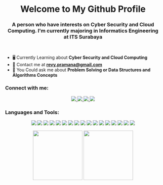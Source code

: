 <h1 align="center">Welcome to My Github Profile</h1>
<h3 align="center">A person who have interests on Cyber Security and Cloud Computing. I'm currently majoring in Informatics Engineering at ITS Surabaya</h3>
<br>

- 🖥️ Currently Learning about **Cyber Security and Cloud Computing**
- 📧 Contact me at **revy.pramana@gmail.com**
- 🤔 You Could ask me about **Problem Solving or Data Structures and Algorithms Concepts**

<h3 align="left"> Connect with me:</h3>
<p align ="center">
  <a href="https://codeforces.com/profile/Kuramon">
    <img src="https://img.shields.io/badge/Codeforces-445f9d?style=for-the-badge&logo=Codeforces&logoColor=white"/>
  </a>
  <a href="https://www.hackerrank.com/Kuramon">
    <img src="https://img.shields.io/badge/-Hackerrank-2EC866?style=for-the-badge&logo=HackerRank&logoColor=white"/>
  </a>
  <a href="https://www.linkedin.com/in/revyprm/">
    <img src="https://img.shields.io/badge/LinkedIn-0077B5?style=for-the-badge&logo=linkedin&logoColor=white"/>
  </a>
  <img src="https://img.shields.io/badge/Stack_Overflow-FE7A16?style=for-the-badge&logo=stack-overflow&logoColor=white"/>
</p>
<h3 align="left">Languages and Tools:</h3>
<p align="center">
  <img src="https://img.shields.io/badge/C-00599C?style=for-the-badge&logo=c&logoColor=white"/>  
  <img src="https://img.shields.io/badge/C%2B%2B-00599C?style=for-the-badge&logo=c%2B%2B&logoColor=white"/>
  <img src="https://img.shields.io/badge/HTML5-E34F26?style=for-the-badge&logo=html5&logoColor=white"/>
  <img src="https://img.shields.io/badge/CSS3-1572B6?style=for-the-badge&logo=css3&logoColor=white"/>
  <img src="https://img.shields.io/badge/JavaScript-323330?style=for-the-badge&logo=javascript&logoColor=F7DF1E"/>
  <img src="https://img.shields.io/badge/python-3670A0?style=for-the-badge&logo=python&logoColor=ffdd54"/>
  <img src="https://img.shields.io/badge/Java-ED8B00?style=for-the-badge&logo=java&logoColor=white"/>
  <img src="https://img.shields.io/badge/Bootstrap-563D7C?style=for-the-badge&logo=bootstrap&logoColor=white"/>
  <img src="https://img.shields.io/badge/MySQL-005C84?style=for-the-badge&logo=mysql&logoColor=white"/>
  <img src="https://img.shields.io/badge/VSCode-0078D4?style=for-the-badge&logo=visual%20studio%20code&logoColor=white"/>
  <img src="https://img.shields.io/badge/IntelliJ_IDEA-000000.svg?style=for-the-badge&logo=intellij-idea&logoColor=white"/>
  <img src="https://img.shields.io/badge/Eclipse-2C2255?style=for-the-badge&logo=eclipse&logoColor=white"/>
  <img src="https://img.shields.io/badge/sublime_text-%23575757.svg?style=for-the-badge&logo=sublime-text&logoColor=important"/>
  <img src="https://img.shields.io/badge/jupyter-%23FA0F00.svg?style=for-the-badge&logo=jupyter&logoColor=white"/>
  <img src="https://img.shields.io/badge/Colab-F9AB00?style=for-the-badge&logo=googlecolab&color=525252"/>
  <img src="https://img.shields.io/badge/GIT-E44C30?style=for-the-badge&logo=git&logoColor=white"/>
  <img src="https://img.shields.io/badge/Linux-FCC624?style=for-the-badge&logo=linux&logoColor=black"/>
</p>


<div align="center">
  <img height=160 src="https://github-readme-stats.vercel.app/api?username=revprm&show_icons=true&hide_border=true&bg_color=000000&title_color=8EAAFB&text_color=FFFFFF&icon_color=8EAAFB&hide=issues&border_radius=10"/>
  <img height=160 src="https://github-readme-stats.vercel.app/api/top-langs/?username=revprm&layout=compact&hide_border=true&bg_color=000000&title_color=8EAAFB&text_color=FFFFFF&border_radius=10"/>
</div>
